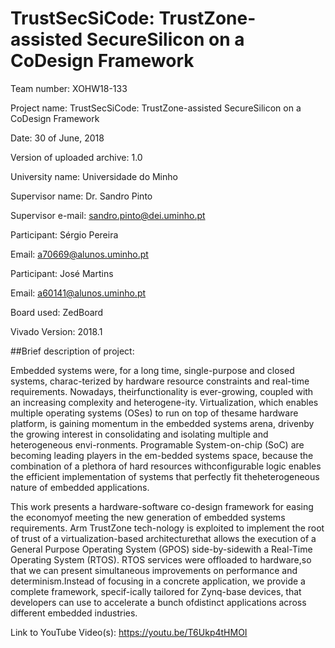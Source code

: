 # TrustSecSiCode: TrustZone-assisted SecureSilicon on a CoDesign Framework

Team number: XOHW18-133

Project name: TrustSecSiCode: TrustZone-assisted SecureSilicon on a CoDesign Framework

Date: 30 of June, 2018

Version of uploaded archive: 1.0

University name: Universidade do Minho

Supervisor name: Dr. Sandro Pinto

Supervisor e-mail: sandro.pinto@dei.uminho.pt

Participant: Sérgio Pereira

Email: a70669@alunos.uminho.pt

Participant: José Martins

Email: a60141@alunos.uminho.pt

Board used: ZedBoard

Vivado Version: 2018.1

##Brief description of project:

Embedded systems were, for a long time, single-purpose and closed systems, charac-terized by hardware resource constraints and real-time requirements.  Nowadays, theirfunctionality is ever-growing,  coupled with an increasing complexity and heterogene-ity. Virtualization, which enables multiple operating systems (OSes) to run on top of thesame hardware platform, is gaining momentum in the embedded systems arena, drivenby the growing interest in consolidating and isolating multiple and heterogeneous envi-ronments.  Programable System-on-chip (SoC) are becoming leading players in the em-bedded  systems  space,  because  the  combination  of  a  plethora  of  hard  resources  withconfigurable logic enables the efficient implementation of systems that perfectly fit theheterogeneous nature of embedded applications.

This work presents a hardware-software co-design framework for easing the economyof meeting the new generation of embedded systems requirements. Arm TrustZone tech-nology is exploited to implement the root of trust of a virtualization-based architecturethat allows the execution of a General Purpose Operating System (GPOS) side-by-sidewith a Real-Time Operating System (RTOS). RTOS services were offloaded to hardware,so that we can present simultaneous improvements on performance and determinism.Instead of focusing in a concrete application, we provide a complete framework, specif-ically tailored for Zynq-base devices,  that developers can use to accelerate a bunch ofdistinct applications across different embedded industries.

Link to YouTube Video(s): https://youtu.be/T6Ukp4tHMOI
